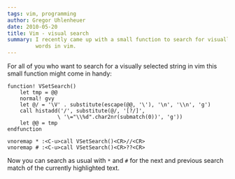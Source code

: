 ```yaml
---
tags: vim, programming
author: Gregor Uhlenheuer
date: 2010-05-20
title: Vim - visual search
summary: I recently came up with a small function to search for visually selected
         words in vim.
---
```

For all of you who want to search for a visually selected string in vim this
small function might come in handy:

~~~ {.Vim}
function! VSetSearch()
    let tmp = @@
    normal! gvy
    let @/ = '\V' . substitute(escape(@@, '\'), '\n', '\\n', 'g')
    call histadd('/', substitute(@/, '[?/]',
                \ '\="\\%d".char2nr(submatch(0))', 'g'))
    let @@ = tmp
endfunction

vnoremap * :<C-u>call VSetSearch()<CR>//<CR>
vnoremap # :<C-u>call VSetSearch()<CR>??<CR>
~~~

Now you can search as usual with `*` and `#` for the next and previous
search match of the currently highlighted text.
